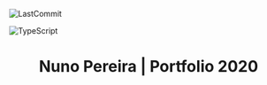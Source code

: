 ![LastCommit](https://img.shields.io/github/last-commit/nunocpnp/Portfolio-2020-WiP)

![TypeScript](https://badges.frapsoft.com/typescript/code/typescript.svg?v=101)

<h1 align="center">
  Nuno Pereira | Portfolio 2020
</h1>
